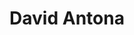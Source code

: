 ---
layout: david
title: David CV
permalink: cv/David%20Antona
author_name: David Antona
title: David Antona
---